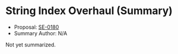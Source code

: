 # String Index Overhaul (Summary)

* Proposal: [SE-0180](https://github.com/apple/swift-evolution/blob/main/proposals/0180-string-index-overhaul.md)
* Summary Author: N/A

Not yet summarized.
